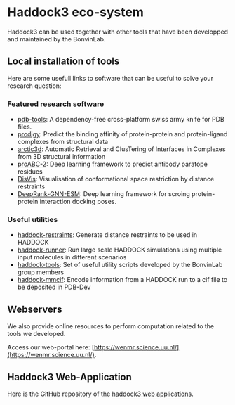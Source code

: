 # Haddock3 eco-system

Haddock3 can be used together with other tools that have been developped and maintained by the BonvinLab.

## Local installation of tools

Here are some usefull links to software that can be useful to solve your research question:

### Featured research software

- [pdb-tools](https://github.com/haddocking/pdb-tools): A dependency-free cross-platform swiss army knife for PDB files.
- [prodigy](https://github.com/haddocking/prodigy): Predict the binding affinity of protein-protein and protein-ligand complexes from structural data
- [arctic3d](https://github.com/haddocking/arctic3d): Automatic Retrieval and ClusTering of Interfaces in Complexes from 3D structural information
- [proABC-2](https://github.com/haddocking/proABC-2): Deep learning framework to predict antibody paratope residues
- [DisVis](https://github.com/haddocking/disvis): Visualisation of conformational space restriction by distance restraints
- [DeepRank-GNN-ESM](https://github.com/haddocking/DeepRank-GNN-esm): Deep learning framework for scroing protein-protein interaction docking poses.

### Useful utilities

- [haddock-restraints](https://github.com/haddocking/haddock-restraints): Generate distance restraints to be used in HADDOCK
- [haddock-runner](https://github.com/haddocking/haddock-runner): Run large scale HADDOCK simulations using multiple input molecules in different scenarios
- [haddock-tools](https://github.com/haddocking/haddock-tools): Set of useful utility scripts developed by the BonvinLab group members
- [haddock-mmcif](https://github.com/haddocking/haddock-mmcif): Encode information from a HADDOCK run to a cif file to be deposited in PDB-Dev

## Webservers

We also provide online resources to perform computation related to the tools we developed.

Access our web-portal here: [https://wenmr.science.uu.nl/](https://wenmr.science.uu.nl/).

## Haddock3 Web-Application

Here is the GitHub repository of the [haddock3 web applications](https://github.com/i-VRESSE/haddock3-webapp/).
